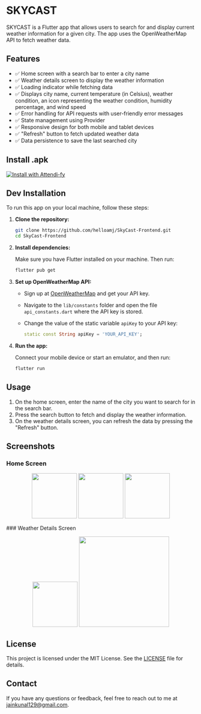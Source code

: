 # SKYCAST

SKYCAST is a Flutter app that allows users to search for and display current weather information for a given city. The app uses the OpenWeatherMap API to fetch weather data.

## Features

- ✅ Home screen with a search bar to enter a city name
- ✅ Weather details screen to display the weather information
- ✅ Loading indicator while fetching data
- ✅ Displays city name, current temperature (in Celsius), weather condition, an icon representing the weather condition, humidity percentage, and wind speed
- ✅ Error handling for API requests with user-friendly error messages
- ✅ State management using Provider
- ✅ Responsive design for both mobile and tablet devices
- ✅ "Refresh" button to fetch updated weather data
- ✅ Data persistence to save the last searched city

## Install .apk

[![Install with Attendi-fy](https://img.shields.io/badge/Install%20with-Attendi--fy-blue)](https://drive.google.com/file/d/11irKYYLqUczXDWHut-Ash_UyCW3B8Kr2/view?usp=sharing)

## Dev Installation

To run this app on your local machine, follow these steps:

1. **Clone the repository:**

    ```sh
    git clone https://github.com/helloamj/SkyCast-Frontend.git
    cd SkyCast-Frontend
    ```

2. **Install dependencies:**

    Make sure you have Flutter installed on your machine. Then run:

    ```sh
    flutter pub get
    ```

3. **Set up OpenWeatherMap API:**

    - Sign up at [OpenWeatherMap](https://openweathermap.org/) and get your API key.
    - Navigate to the `lib/constants` folder and open the file `api_constants.dart` where the API key is stored.
    - Change the value of the static variable `apiKey` to your API key:

      ```dart
      static const String apiKey = 'YOUR_API_KEY';
      ```


4. **Run the app:**

    Connect your mobile device or start an emulator, and then run:

    ```sh
    flutter run
    ```

## Usage

1. On the home screen, enter the name of the city you want to search for in the search bar.
2. Press the search button to fetch and display the weather information.
3. On the weather details screen, you can refresh the data by pressing the "Refresh" button.

## Screenshots

### Home Screen
<p align="center">
  <img src="https://github.com/helloamj/SkyCast-Frontend/assets/110400753/044a149d-5a4e-43c1-a2ba-1a2836130b4d" width="120"  />
  <img src="https://github.com/helloamj/SkyCast-Frontend/assets/110400753/09d798bc-c52d-4fb3-860b-d26d11feae5e" width="120" /> 
  <img src="https://github.com/helloamj/SkyCast-Frontend/assets/110400753/d921b634-44d2-4d4b-a030-e49dea2d8ab8" width="120" />
</p>
### Weather Details Screen
<p align="center">
  <img src="https://github.com/helloamj/SkyCast-Frontend/assets/110400753/25144a53-f9a5-4f5b-8c72-346ea2e06e89" width="120"  />
  <img src="https://github.com/helloamj/SkyCast-Frontend/assets/110400753/3010c340-7f19-43b0-b3d9-932bec8e8edf" width="240" /> 
</p>

## License

This project is licensed under the MIT License. See the [LICENSE](LICENSE) file for details.

## Contact

If you have any questions or feedback, feel free to reach out to me at jainkunal129@gmail.com.

